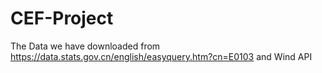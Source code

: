 # CEF-Project
The Data we have downloaded from https://data.stats.gov.cn/english/easyquery.htm?cn=E0103 and Wind API
